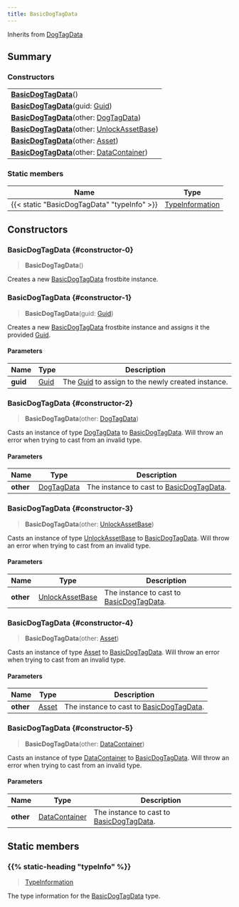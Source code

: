 ```yaml
---
title: BasicDogTagData
---
```


Inherits from 
[DogTagData](/vext/ref/fb/dogtagdata)

## Summary
### Constructors
| |
| ----------- |
| **[BasicDogTagData](#constructor-0)**() |
| **[BasicDogTagData](#constructor-1)**(guid: [Guid](/vext/ref/shared/class/guid)) |
| **[BasicDogTagData](#constructor-2)**(other: [DogTagData](/vext/ref/fb/dogtagdata)) |
| **[BasicDogTagData](#constructor-3)**(other: [UnlockAssetBase](/vext/ref/fb/unlockassetbase)) |
| **[BasicDogTagData](#constructor-4)**(other: [Asset](/vext/ref/fb/asset)) |
| **[BasicDogTagData](#constructor-5)**(other: [DataContainer](/vext/ref/shared/class/datacontainer)) |

### Static members
| Name | Type |
| ---- | ---- |
| {{< static "BasicDogTagData" "typeInfo" >}} | [TypeInformation](/vext/ref/shared/class/typeinformation) |

## Constructors
### BasicDogTagData {#constructor-0}
> **BasicDogTagData**()

Creates a new [BasicDogTagData](/vext/ref/fb/basicdogtagdata) frostbite instance.

### BasicDogTagData {#constructor-1}
> **BasicDogTagData**(guid: [Guid](/vext/ref/shared/class/guid))

Creates a new [BasicDogTagData](/vext/ref/fb/basicdogtagdata) frostbite instance and assigns it the provided [Guid](/vext/ref/shared/class/guid).

#### Parameters
| Name | Type | Description |
| ---- | ---- | ----------- |
| **guid** | [Guid](/vext/ref/shared/class/guid) | The [Guid](/vext/ref/shared/class/guid) to assign to the newly created instance. |

### BasicDogTagData {#constructor-2}
> **BasicDogTagData**(other: [DogTagData](/vext/ref/fb/dogtagdata))

Casts an instance of type [DogTagData](/vext/ref/fb/dogtagdata) to [BasicDogTagData](/vext/ref/fb/basicdogtagdata). Will throw an error when trying to cast from an invalid type.

#### Parameters
| Name | Type | Description |
| ---- | ---- | ----------- |
| **other** | [DogTagData](/vext/ref/fb/dogtagdata) | The instance to cast to [BasicDogTagData](/vext/ref/fb/basicdogtagdata). |

### BasicDogTagData {#constructor-3}
> **BasicDogTagData**(other: [UnlockAssetBase](/vext/ref/fb/unlockassetbase))

Casts an instance of type [UnlockAssetBase](/vext/ref/fb/unlockassetbase) to [BasicDogTagData](/vext/ref/fb/basicdogtagdata). Will throw an error when trying to cast from an invalid type.

#### Parameters
| Name | Type | Description |
| ---- | ---- | ----------- |
| **other** | [UnlockAssetBase](/vext/ref/fb/unlockassetbase) | The instance to cast to [BasicDogTagData](/vext/ref/fb/basicdogtagdata). |

### BasicDogTagData {#constructor-4}
> **BasicDogTagData**(other: [Asset](/vext/ref/fb/asset))

Casts an instance of type [Asset](/vext/ref/fb/asset) to [BasicDogTagData](/vext/ref/fb/basicdogtagdata). Will throw an error when trying to cast from an invalid type.

#### Parameters
| Name | Type | Description |
| ---- | ---- | ----------- |
| **other** | [Asset](/vext/ref/fb/asset) | The instance to cast to [BasicDogTagData](/vext/ref/fb/basicdogtagdata). |

### BasicDogTagData {#constructor-5}
> **BasicDogTagData**(other: [DataContainer](/vext/ref/shared/class/datacontainer))

Casts an instance of type [DataContainer](/vext/ref/shared/class/datacontainer) to [BasicDogTagData](/vext/ref/fb/basicdogtagdata). Will throw an error when trying to cast from an invalid type.

#### Parameters
| Name | Type | Description |
| ---- | ---- | ----------- |
| **other** | [DataContainer](/vext/ref/shared/class/datacontainer) | The instance to cast to [BasicDogTagData](/vext/ref/fb/basicdogtagdata). |

## Static members
### {{% static-heading "typeInfo" %}}
> [TypeInformation](/vext/ref/shared/class/typeinformation)

The type information for the [BasicDogTagData](/vext/ref/fb/basicdogtagdata) type.


